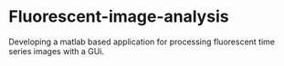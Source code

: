 # Fluorescent-image-analysis
Developing a matlab based application for processing fluorescent time series images with a GUi.
